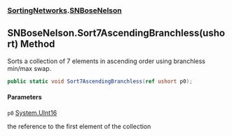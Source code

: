 ### [SortingNetworks](SortingNetworks.md 'SortingNetworks').[SNBoseNelson](SortingNetworks.SNBoseNelson.md 'SortingNetworks.SNBoseNelson')

## SNBoseNelson.Sort7AscendingBranchless(ushort) Method

Sorts a collection of 7 elements in ascending order using branchless min/max swap.

```csharp
public static void Sort7AscendingBranchless(ref ushort p0);
```
#### Parameters

<a name='SortingNetworks.SNBoseNelson.Sort7AscendingBranchless(ushort).p0'></a>

`p0` [System.UInt16](https://docs.microsoft.com/en-us/dotnet/api/System.UInt16 'System.UInt16')

the reference to the first element of the collection